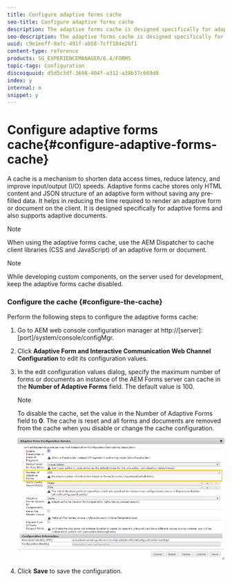 ```yaml
---
title: Configure adaptive forms cache
seo-title: Configure adaptive forms cache
description: The adaptive forms cache is designed specifically for adaptive forms and documents. It caches adaptive forms and adaptive documents with the objective of reducing the time required to render an adaptive form or document on the client. 
seo-description: The adaptive forms cache is designed specifically for adaptive forms and documents. It caches adaptive forms and adaptive documents with the objective of reducing the time required to render an adaptive form or document on the client. 
uuid: c9e1eeff-8afc-491f-ab58-7cff104e2bf1
content-type: reference
products: SG_EXPERIENCEMANAGER/6.4/FORMS
topic-tags: Configuration
discoiquuid: d5d5c3df-3698-404f-a312-a38b37c669d8
index: y
internal: n
snippet: y
---
```


# Configure adaptive forms cache{#configure-adaptive-forms-cache}

A cache is a mechanism to shorten data access times, reduce latency, and improve input/output (I/O) speeds. Adaptive forms cache stores only HTML content and JSON structure of an adaptive form without saving any pre-filled data. It helps in reducing the time required to render an adaptive form or document on the client. It is designed specifically for adaptive forms and also supports adaptive documents.

>[!NOTE]
>
>When using the adaptive forms cache, use the AEM Dispatcher to cache client libraries (CSS and JavaScript) of an adaptive form or document.

>[!NOTE]
>
>While developing custom components, on the server used for development, keep the adaptive forms cache disabled.

### Configure the cache {#configure-the-cache}

Perform the following steps to configure the adaptive forms cache:

1. Go to AEM web console configuration manager at http://[server]:[port]/system/console/configMgr.
1. Click **Adaptive Form and Interactive Communication Web Channel Configuration** to edit its configuration values.
1. In the edit configuration values dialog, specify the maximum number of forms or documents an instance of the AEM Forms server can cache in the **Number of Adaptive Forms** field. The default value is 100.

   >[!NOTE]
   >
   >To disable the cache, set the value in the Number of Adaptive Forms field to **0**. The cache is reset and all forms and documents are removed from the cache when you disable or change the cache configuration.

   ![Configuration dialog for adaptive forms HTML cache](assets/cache-configuration-edit.png)

1. Click **Save** to save the configuration.

